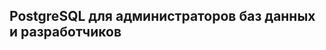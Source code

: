 ## **PostgreSQL для администраторов баз данных и разработчиков**

<kbd>
  <img src="pinguin.jpeg />
</kbd>
